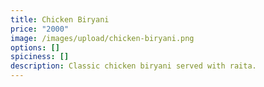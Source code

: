 ```yaml
---
title: Chicken Biryani
price: "2000"
image: /images/upload/chicken-biryani.png
options: []
spiciness: []
description: Classic chicken biryani served with raita.
---
```

